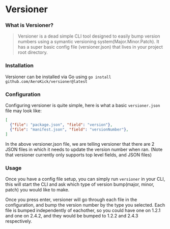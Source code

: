 # Versioner

### What is Versioner?
> Versioner is a dead simple CLI tool designed to easily bump version numbers using a symantic versioning system(Major.Minor.Patch).
It has a super basic config file (versioner.json) that lives in your project root directory.

### Installation

Versioner can be installed via Go using `go install github.com/AeroKick/versioner@latest`

### Configuration

Configuring versioner is quite simple, here is what a basic `versioner.json` file may look like:
```json versioner.json
[
  {"file": "package.json", "field": "version"},
  {"file": "manifest.json", "field": "versionNumber"},
]
```

In the above versioner.json file, we are telling versioner that there are 2 JSON files in which it needs to update the version number when ran.
(Note that versioner currently only supports top level fields, and JSON files)

### Usage
Once you have a config file setup, you can simply run `versioner` in your CLI, this will start the CLI and ask which type of version bump(major, minor, patch) you would like to make.

Once you press enter, versioner will go through each file in the configuration, and bump the version number by the type you selected. Each file is bumped independently of eachother, so you could have one on 1.2.1 and one on 2.4.2, and they would be bumped to 1.2.2 and 2.4.3 respectively.



